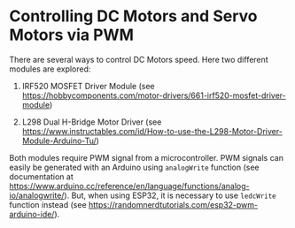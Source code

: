 # Controlling DC Motors and Servo Motors via PWM

There are several ways to control DC Motors speed. Here two different modules are explored:

1. IRF520 MOSFET Driver Module (see https://hobbycomponents.com/motor-drivers/661-irf520-mosfet-driver-module)

2. L298 Dual H-Bridge Motor Driver (see https://www.instructables.com/id/How-to-use-the-L298-Motor-Driver-Module-Arduino-Tu/)

Both modules require PWM signal from a microcontroller. PWM signals can easily be generated with an Arduino using `analogWrite` function (see documentation at https://www.arduino.cc/reference/en/language/functions/analog-io/analogwrite/). But, when using ESP32, it is necessary to use `ledcWrite` function instead (see https://randomnerdtutorials.com/esp32-pwm-arduino-ide/). 
